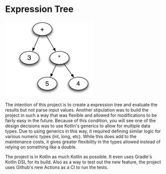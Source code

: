 # Expression Tree

![Expression Tree](documents/expression-tree.png)

The intention of this project is to create a expression tree and evaluate the results but not parse input values.  Another stipulation was to build the project in such a way that was flexible and allowed for modifications to be fairly easy in the future. Because of this condition, you will see one of the design decisions was to use Kotlin's generics to allow for multiple data types. Due to using generics in this way, it required defining similar logic for various numeric types (int, long, etc). While this does add to the maintenance costs, it gives greater flexibility in the types allowed instead of relying on something like a double.

The project is in Kotlin as much Kotlin as possible. It even uses Gradle's Kotlin DSL for its build. Also as a way to test out the new feature, the project uses Github's new Actions as a CI to run the tests.

